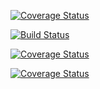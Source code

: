 
[![Coverage Status](https://coveralls.io/repos/github/upastushyna/Mention/badge.svg?branch=master)](https://coveralls.io/github/upastushyna/Mention?branch=master)

[![Build Status](https://travis-ci.com/upastushyna/Mention.svg?branch=master)](https://travis-ci.com/upastushyna/Mention)

[![Coverage Status](https://coveralls.io/repos/github/upastushyna/Mention/badge.svg?branch=master)](https://coveralls.io/github/upastushyna/Mention?branch=master)

[![Coverage Status](https://coveralls.io/repos/github/upastushyna/Mention/badge.svg?branch=master)](https://coveralls.io/github/upastushyna/Mention?branch=master)
